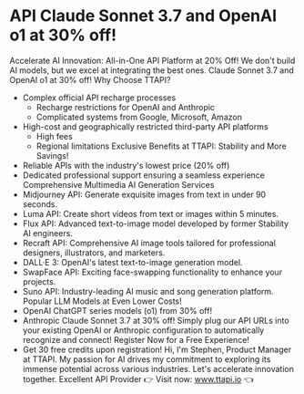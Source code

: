 # API Claude Sonnet 3.7 and OpenAI o1 at 30% off!
Accelerate AI Innovation: All-in-One API Platform at 20% Off!
We don't build AI models, but we excel at integrating the best ones.
Claude Sonnet 3.7 and OpenAI o1 at 30% off!
Why Choose TTAPI?
- Complex official API recharge processes
  - Recharge restrictions for OpenAI and Anthropic
  - Complicated systems from Google, Microsoft, Amazon
- High-cost and geographically restricted third-party API platforms
  - High fees
  - Regional limitations
Exclusive Benefits at TTAPI: Stability and More Savings!
- Reliable APIs with the industry's lowest price (20% off)
- Dedicated professional support ensuring a seamless experience
Comprehensive Multimedia AI Generation Services
- Midjourney API: Generate exquisite images from text in under 90 seconds.
- Luma API: Create short videos from text or images within 5 minutes.
- Flux API: Advanced text-to-image model developed by former Stability AI engineers.
- Recraft API: Comprehensive AI image tools tailored for professional designers, illustrators, and marketers.
- DALL·E 3: OpenAI's latest text-to-image generation model.
- SwapFace API: Exciting face-swapping functionality to enhance your projects.
- Suno API: Industry-leading AI music and song generation platform.
Popular LLM Models at Even Lower Costs!
- OpenAI ChatGPT series models (o1) from 30% off!
- Anthropic Claude Sonnet 3.7 at 30% off!
Simply plug our API URLs into your existing OpenAI or Anthropic configuration to automatically recognize and connect!
Register Now for a Free Experience!
- Get 30 free credits upon registration!
Hi, I'm Stephen, Product Manager at TTAPI. My passion for AI drives my commitment to exploring its immense potential across various industries. Let's accelerate innovation together.
Excellent API Provider
👉 Visit now: www.ttapi.io 👈
